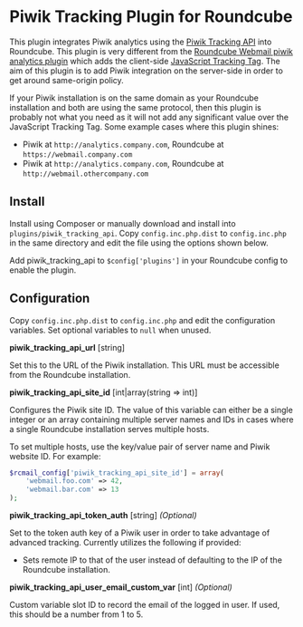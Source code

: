 Piwik Tracking Plugin for Roundcube
===================================

This plugin integrates Piwik analytics using the
[Piwik Tracking API](https://piwik.org/docs/tracking-api/) into Roundcube.
This plugin is very different from the
[Roundcube Webmail piwik analytics plugin](https://blog.no-panic.at/projects/roundcube-webmail-piwik-analytics-plugin/)
which adds the client-side
[JavaScript Tracking Tag](https://developer.piwik.org/api-reference/tracking-javascript).
The aim of this plugin is to add Piwik integration on the server-side in order
to get around same-origin policy.

If your Piwik installation is on the same domain as your Roundcube
installation and both are using the same protocol, then this plugin is
probably not what you need as it will not add any significant value over the
JavaScript Tracking Tag. Some example cases where this plugin shines:

* Piwik at `http://analytics.company.com`, Roundcube at
  `https://webmail.company.com`
* Piwik at `http://analytics.company.com`, Roundcube at
  `http://webmail.othercompany.com`

## Install

Install using Composer or manually download and install into
`plugins/piwik_tracking_api`. Copy `config.inc.php.dist` to `config.inc.php`
in the same directory and edit the file using the options shown below.

Add piwik_tracking_api to `$config['plugins']` in your Roundcube config to
enable the plugin.

## Configuration

Copy `config.inc.php.dist` to `config.inc.php` and edit the configuration
variables. Set optional variables to `null` when unused.

**piwik_tracking_api_url** [string]

Set this to the URL of the Piwik installation. This URL must be accessible
from the Roundcube installation.

**piwik_tracking_api_site_id** [int|array(string => int)]

Configures the Piwik site ID. The value of this variable can either be a
single integer or an array containing multiple server names and IDs in cases
where a single Roundcube installation serves multiple hosts.

To set multiple hosts, use the key/value pair of server name and Piwik website
ID. For example:

```php
$rcmail_config['piwik_tracking_api_site_id'] = array(
    'webmail.foo.com' => 42,
    'webmail.bar.com' => 13
);
```

**piwik_tracking_api_token_auth** [string] _(Optional)_

Set to the token auth key of a Piwik user in order to take advantage of
advanced tracking. Currently utilizes the following if provided:

* Sets remote IP to that of the user instead of defaulting to the IP of the
  Roundcube installation.

**piwik_tracking_api_user_email_custom_var** [int] _(Optional)_

Custom variable slot ID to record the email of the logged in user. If used,
this should be a number from 1 to 5.


